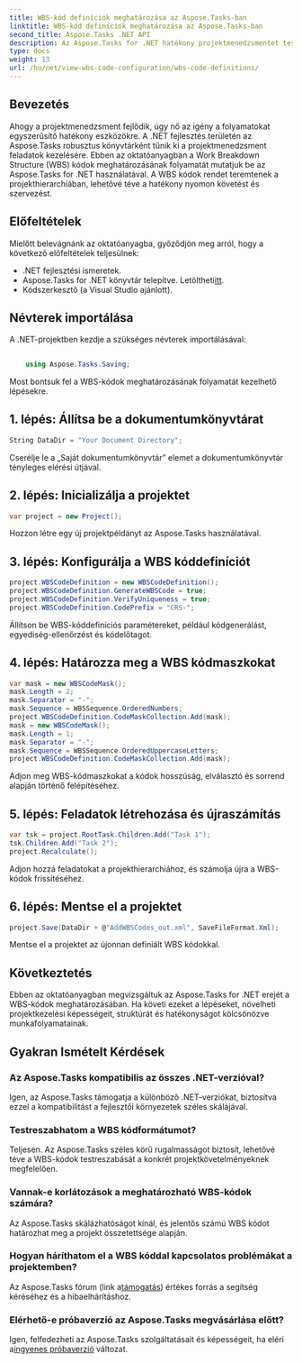 ```yaml
---
title: WBS-kód definíciók meghatározása az Aspose.Tasks-ban
linktitle: WBS-kód definíciók meghatározása az Aspose.Tasks-ban
second_title: Aspose.Tasks .NET API
description: Az Aspose.Tasks for .NET hatékony projektmenedzsmentet tesz lehetővé. Átfogó oktatóanyagunk segítségével könnyedén sajátítsa el a WBS kódokat. Egyszerűsítse a munkafolyamatokat még ma!
type: docs
weight: 13
url: /hu/net/view-wbs-code-configuration/wbs-code-definitions/
---
```

## Bevezetés
Ahogy a projektmenedzsment fejlődik, úgy nő az igény a folyamatokat egyszerűsítő hatékony eszközökre. A .NET fejlesztés területén az Aspose.Tasks robusztus könyvtárként tűnik ki a projektmenedzsment feladatok kezelésére. Ebben az oktatóanyagban a Work Breakdown Structure (WBS) kódok meghatározásának folyamatát mutatjuk be az Aspose.Tasks for .NET használatával. A WBS kódok rendet teremtenek a projekthierarchiában, lehetővé téve a hatékony nyomon követést és szervezést.
## Előfeltételek
Mielőtt belevágnánk az oktatóanyagba, győződjön meg arról, hogy a következő előfeltételek teljesülnek:
- .NET fejlesztési ismeretek.
- Aspose.Tasks for .NET könyvtár telepítve. Letöltheti[itt](https://releases.aspose.com/tasks/net/).
- Kódszerkesztő (a Visual Studio ajánlott).
## Névterek importálása
A .NET-projektben kezdje a szükséges névterek importálásával:
```csharp
    
    using Aspose.Tasks.Saving;
```
Most bontsuk fel a WBS-kódok meghatározásának folyamatát kezelhető lépésekre.

## 1. lépés: Állítsa be a dokumentumkönyvtárat
```csharp
String DataDir = "Your Document Directory";
```
Cserélje le a „Saját dokumentumkönyvtár” elemet a dokumentumkönyvtár tényleges elérési útjával.
## 2. lépés: Inicializálja a projektet
```csharp
var project = new Project();
```
Hozzon létre egy új projektpéldányt az Aspose.Tasks használatával.
## 3. lépés: Konfigurálja a WBS kóddefiníciót
```csharp
project.WBSCodeDefinition = new WBSCodeDefinition();
project.WBSCodeDefinition.GenerateWBSCode = true;
project.WBSCodeDefinition.VerifyUniqueness = true;
project.WBSCodeDefinition.CodePrefix = "CRS-";
```
Állítson be WBS-kóddefiníciós paramétereket, például kódgenerálást, egyediség-ellenőrzést és kódelőtagot.
## 4. lépés: Határozza meg a WBS kódmaszkokat
```csharp
var mask = new WBSCodeMask();
mask.Length = 2;
mask.Separator = "-";
mask.Sequence = WBSSequence.OrderedNumbers;
project.WBSCodeDefinition.CodeMaskCollection.Add(mask);
mask = new WBSCodeMask();
mask.Length = 1;
mask.Separator = "-";
mask.Sequence = WBSSequence.OrderedUppercaseLetters;
project.WBSCodeDefinition.CodeMaskCollection.Add(mask);
```
Adjon meg WBS-kódmaszkokat a kódok hosszúság, elválasztó és sorrend alapján történő felépítéséhez.
## 5. lépés: Feladatok létrehozása és újraszámítás
```csharp
var tsk = project.RootTask.Children.Add("Task 1");
tsk.Children.Add("Task 2");
project.Recalculate();
```
Adjon hozzá feladatokat a projekthierarchiához, és számolja újra a WBS-kódok frissítéséhez.
## 6. lépés: Mentse el a projektet
```csharp
project.Save(DataDir + @"AddWBSCodes_out.xml", SaveFileFormat.Xml);
```
Mentse el a projektet az újonnan definiált WBS kódokkal.
## Következtetés
Ebben az oktatóanyagban megvizsgáltuk az Aspose.Tasks for .NET erejét a WBS-kódok meghatározásában. Ha követi ezeket a lépéseket, növelheti projektkezelési képességeit, struktúrát és hatékonyságot kölcsönözve munkafolyamatainak.
## Gyakran Ismételt Kérdések
### Az Aspose.Tasks kompatibilis az összes .NET-verzióval?
Igen, az Aspose.Tasks támogatja a különböző .NET-verziókat, biztosítva ezzel a kompatibilitást a fejlesztői környezetek széles skálájával.
### Testreszabhatom a WBS kódformátumot?
Teljesen. Az Aspose.Tasks széles körű rugalmasságot biztosít, lehetővé téve a WBS-kódok testreszabását a konkrét projektkövetelményeknek megfelelően.
### Vannak-e korlátozások a meghatározható WBS-kódok számára?
Az Aspose.Tasks skálázhatóságot kínál, és jelentős számú WBS kódot határozhat meg a projekt összetettsége alapján.
### Hogyan háríthatom el a WBS kóddal kapcsolatos problémákat a projektemben?
 Az Aspose.Tasks fórum (link a[támogatás](https://forum.aspose.com/c/tasks/15)) értékes forrás a segítség kéréséhez és a hibaelhárításhoz.
### Elérhető-e próbaverzió az Aspose.Tasks megvásárlása előtt?
 Igen, felfedezheti az Aspose.Tasks szolgáltatásait és képességeit, ha eléri a[ingyenes próbaverzió](https://releases.aspose.com/) változat.